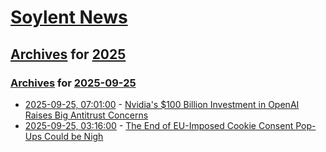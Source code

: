 # [Soylent News](../../../README.md)

## [Archives](../../index.md) for [2025](../index.md)

### [Archives](../../index.md) for [2025-09-25](index.md)

* [2025-09-25, 07:01:00](https://soylentnews.org/article.pl?sid=25/09/24/122235&from=rss) - [Nvidia's $100 Billion Investment in OpenAI Raises Big Antitrust Concerns](https://soylentnews.org/article.pl?sid=25/09/24/122235&from=rss)
* [2025-09-25, 03:16:00](https://soylentnews.org/article.pl?sid=25/09/24/1152227&from=rss) - [The End of EU-Imposed Cookie Consent Pop-Ups Could be Nigh](https://soylentnews.org/article.pl?sid=25/09/24/1152227&from=rss)
